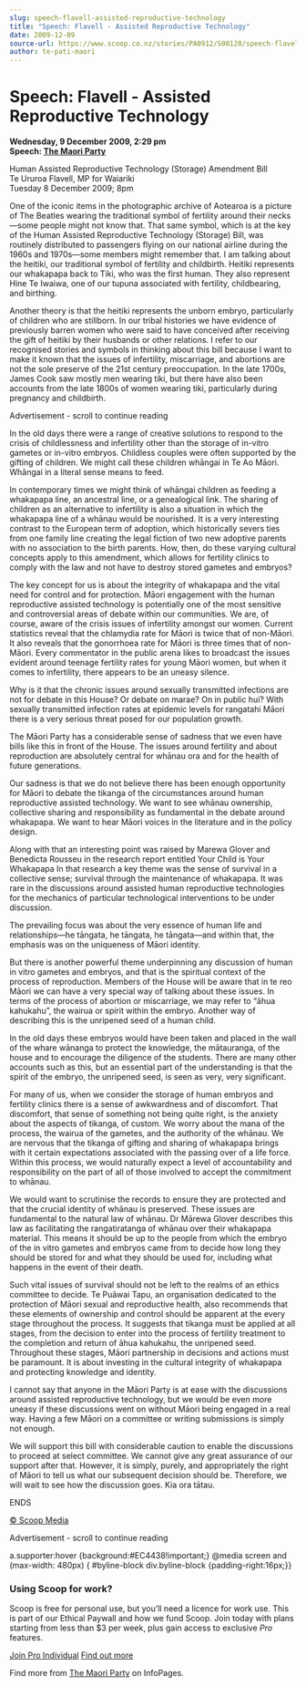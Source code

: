 ```yaml
---
slug: speech-flavell-assisted-reproductive-technology
title: "Speech: Flavell - Assisted Reproductive Technology"
date: 2009-12-09
source-url: https://www.scoop.co.nz/stories/PA0912/S00128/speech-flavell-assisted-reproductive-technology.htm
author: te-pati-maori
---
```

Speech: Flavell - Assisted Reproductive Technology
==================================================

**Wednesday, 9 December 2009, 2:29 pm**  
**Speech: [The Maori Party](https://info.scoop.co.nz/The_Maori_Party)**

Human Assisted Reproductive Technology (Storage) Amendment Bill  
Te Ururoa Flavell, MP for Waiariki  
Tuesday 8 December 2009; 8pm

One of the iconic items in the photographic archive of Aotearoa is a picture of The Beatles wearing the traditional symbol of fertility around their necks—some people might not know that. That same symbol, which is at the key of the Human Assisted Reproductive Technology (Storage) Bill, was routinely distributed to passengers flying on our national airline during the 1960s and 1970s—some members might remember that. I am talking about the heitiki, our traditional symbol of fertility and childbirth. Heitiki represents our whakapapa back to Tiki, who was the first human. They also represent Hine Te Iwaiwa, one of our tupuna associated with fertility, childbearing, and birthing.

Another theory is that the heitiki represents the unborn embryo, particularly of children who are stillborn. In our tribal histories we have evidence of previously barren women who were said to have conceived after receiving the gift of heitiki by their husbands or other relations. I refer to our recognised stories and symbols in thinking about this bill because I want to make it known that the issues of infertility, miscarriage, and abortions are not the sole preserve of the 21st century preoccupation. In the late 1700s, James Cook saw mostly men wearing tiki, but there have also been accounts from the late 1800s of women wearing tiki, particularly during pregnancy and childbirth.

Advertisement - scroll to continue reading





In the old days there were a range of creative solutions to respond to the crisis of childlessness and infertility other than the storage of in-vitro gametes or in-vitro embryos. Childless couples were often supported by the gifting of children. We might call these children whāngai in Te Ao Māori. Whāngai in a literal sense means to feed.

In contemporary times we might think of whāngai children as feeding a whakapapa line, an ancestral line, or a genealogical link. The sharing of children as an alternative to infertility is also a situation in which the whakapapa line of a whānau would be nourished. It is a very interesting contrast to the European term of adoption, which historically severs ties from one family line creating the legal fiction of two new adoptive parents with no association to the birth parents. How, then, do these varying cultural concepts apply to this amendment, which allows for fertility clinics to comply with the law and not have to destroy stored gametes and embryos?

The key concept for us is about the integrity of whakapapa and the vital need for control and for protection. Māori engagement with the human reproductive assisted technology is potentially one of the most sensitive and controversial areas of debate within our communities. We are, of course, aware of the crisis issues of infertility amongst our women. Current statistics reveal that the chlamydia rate for Māori is twice that of non-Māori. It also reveals that the gonorrhoea rate for Māori is three times that of non-Māori. Every commentator in the public arena likes to broadcast the issues evident around teenage fertility rates for young Māori women, but when it comes to infertility, there appears to be an uneasy silence.

Why is it that the chronic issues around sexually transmitted infections are not for debate in this House? Or debate on marae? On in public hui? With sexually transmitted infection rates at epidemic levels for rangatahi Māori there is a very serious threat posed for our population growth.

The Māori Party has a considerable sense of sadness that we even have bills like this in front of the House. The issues around fertility and about reproduction are absolutely central for whānau ora and for the health of future generations.

Our sadness is that we do not believe there has been enough opportunity for Māori to debate the tikanga of the circumstances around human reproductive assisted technology. We want to see whānau ownership, collective sharing and responsibility as fundamental in the debate around whakapapa. We want to hear Māori voices in the literature and in the policy design.

Along with that an interesting point was raised by Marewa Glover and Benedicta Rousseu in the research report entitled Your Child is Your Whakapapa In that research a key theme was the sense of survival in a collective sense; survival through the maintenance of whakapapa. It was rare in the discussions around assisted human reproductive technologies for the mechanics of particular technological interventions to be under discussion.

The prevailing focus was about the very essence of human life and relationships—he tāngata, he tāngata, he tāngata—and within that, the emphasis was on the uniqueness of Māori identity.

But there is another powerful theme underpinning any discussion of human in vitro gametes and embryos, and that is the spiritual context of the process of reproduction. Members of the House will be aware that in te reo Māori we can have a very special way of talking about these issues. In terms of the process of abortion or miscarriage, we may refer to “āhua kahukahu”, the wairua or spirit within the embryo. Another way of describing this is the unripened seed of a human child.

In the old days these embryos would have been taken and placed in the wall of the whare wānanga to protect the knowledge, the mātauranga, of the house and to encourage the diligence of the students. There are many other accounts such as this, but an essential part of the understanding is that the spirit of the embryo, the unripened seed, is seen as very, very significant.

For many of us, when we consider the storage of human embryos and fertility clinics there is a sense of awkwardness and of discomfort. That discomfort, that sense of something not being quite right, is the anxiety about the aspects of tikanga, of custom. We worry about the mana of the process, the wairua of the gametes, and the authority of the whānau. We are nervous that the tikanga of gifting and sharing of whakapapa brings with it certain expectations associated with the passing over of a life force. Within this process, we would naturally expect a level of accountability and responsibility on the part of all of those involved to accept the commitment to whānau.

We would want to scrutinise the records to ensure they are protected and that the crucial identity of whānau is preserved. These issues are fundamental to the natural law of whānau. Dr Mārewa Glover describes this law as facilitating the rangatiratanga of whānau over their whakapapa material. This means it should be up to the people from which the embryo of the in vitro gametes and embryos came from to decide how long they should be stored for and what they should be used for, including what happens in the event of their death.

Such vital issues of survival should not be left to the realms of an ethics committee to decide. Te Puāwai Tapu, an organisation dedicated to the protection of Māori sexual and reproductive health, also recommends that these elements of ownership and control should be apparent at the every stage throughout the process. It suggests that tikanga must be applied at all stages, from the decision to enter into the process of fertility treatment to the completion and return of āhua kahukahu, the unripened seed. Throughout these stages, Māori partnership in decisions and actions must be paramount. It is about investing in the cultural integrity of whakapapa and protecting knowledge and identity.

I cannot say that anyone in the Māori Party is at ease with the discussions around assisted reproductive technology, but we would be even more uneasy if these discussions went on without Māori being engaged in a real way. Having a few Māori on a committee or writing submissions is simply not enough.

We will support this bill with considerable caution to enable the discussions to proceed at select committee. We cannot give any great assurance of our support after that. However, it is simply, purely, and appropriately the right of Māori to tell us what our subsequent decision should be. Therefore, we will wait to see how the discussion goes. Kia ora tātau.

ENDS

[© Scoop Media](http://www.scoop.co.nz/about/terms.html)  

Advertisement - scroll to continue reading



a.supporter:hover {background:#EC4438!important;} @media screen and (max-width: 480px) { #byline-block div.byline-block {padding-right:16px;}}

### Using Scoop for work?

Scoop is free for personal use, but you’ll need a licence for work use. This is part of our Ethical Paywall and how we fund Scoop. Join today with plans starting from less than $3 per week, plus gain access to exclusive _Pro_ features.  
  
[Join Pro Individual](https://pro.scoop.co.nz/Individual/?from=ProIn24) [Find out more](https://pro.scoop.co.nz/using-scoop-for-work/?from=ProIn24)

Find more from [The Maori Party](https://info.scoop.co.nz/The_Maori_Party) on InfoPages.